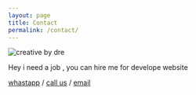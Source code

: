 ```yaml
---
layout: page
title: Contact
permalink: /contact/
---
```

![creative by dre](https://1.bp.blogspot.com/-ZLAvC62pMXE/YLZ0ePyxx2I/AAAAAAAAOVc/RN-CYlBx39c63m8V_oEQKhTjf_IzvMN9QCLcBGAsYHQ/s2048/49716230_10213671167914430_3007686978012446720_n.jpg)

Hey i need a job , you can hire me for develope website

[whastapp](https://wa.me/6285646104747) / [call us](tel:+62895339403223) / [email](mailto:axcora@gmail.com)